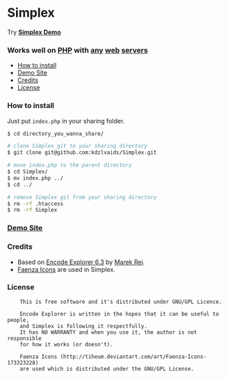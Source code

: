 # Simplex

Try **[Simplex Demo](https://kdzlvaids.github.io/simplex/demo/)**

### Works well on [PHP](http://php.net/) with [any](http://www.apache.org/) [web](http://nginx.org/) [servers](http://www.lighttpd.net/)

 - [How to install](#how-to-install)
 - [Demo Site](#demo-site)
 - [Credits](#credits)
 - [License](#license)

### How to install

Just put `index.php` in your sharing folder.
```bash
$ cd directory_you_wanna_share/

# clone Simplex git to your sharing directory
$ git clone git@github.com:kdzlvaids/Simplex.git

# move index.php to the parent directory
$ cd Simplex/
$ mv index.php ../
$ cd ../

# remove Simplex git from your sharing directory
$ rm -rf .htaccess
$ rm -rf Simplex
```

### [Demo Site](https://kdzlvaids.github.io/simplex/demo/)

### Credits

 - Based on [Encode Explorer 6.3](https://github.com/kdzlvaids/encode-explorer/tree/6.3) by [Marek Rei](http://www.marekrei.com).
 - [Faenza Icons](http://tiheum.deviantart.com/art/Faenza-Icons-173323228) are used in Simplex.

### License

```
	This is free software and it's distributed under GNU/GPL Licence.

	Encode Explorer is written in the hopes that it can be useful to people,
	and Simplex is following it respectfully.
	It has NO WARRANTY and when you use it, the author is not responsible
	for how it works (or doesn't).

	Faenza Icons (http://tiheum.deviantart.com/art/Faenza-Icons-173323228)
	are used which is distributed under the GNU/GPL License.
```
